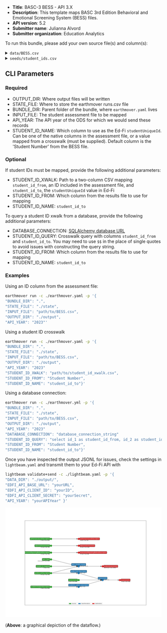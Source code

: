 * **Title**: BASC-3 BESS - API 3.X
* **Description**: This template maps BASC 3rd Edition Behavioral and Emotional Screening System (BESS) files. 
* **API version**: 5.2
* **Submitter name**: Julianna Alvord
* **Submitter organization**: Education Analytics

To run this bundle, please add your own source file(s) and column(s):
<details>
<summary><code>data/BESS.csv</code></summary>
This template will only work with the Pearson BASC-3 BESS File.
</details>

<details>
<summary><code>seeds/student_ids.csv</code></summary>

This is a [crosswalk file](https://en.wikipedia.org/wiki/Schema_crosswalk) for translating the student IDs in the assessment CSVs to student IDs in Ed-Fi (one may be a state ID and the other a district ID, for example). 

This file is **optional**. If one of the existing student IDs within the assessment
file maps to Ed-Fi's `studentUniqueId`, you can omit the crosswalk file and specify 
which column to use.

If neither of these match Ed-Fi's `studentUniqueId`, see the CLI parameters section below.

Required columns:
   - `from`
   - `to`
</details>


## CLI Parameters

### Required
- OUTPUT_DIR: Where output files will be written
- STATE_FILE: Where to store the earthmover runs.csv file
- BUNDLE_DIR: Parent folder of the bundle, where `earthmover.yaml` lives
- INPUT_FILE: The student assessment file to be mapped
- API_YEAR: The API year of the ODS for which we would send these records
- STUDENT_ID_NAME: Which column to use as the Ed-Fi `studentUniqueId`. Can be one of the native columns in the assessment file, or a value mapped from a crosswalk (must be supplied). Default column is the 'Student Number' from the BESS file.

### Optional
If student IDs must be mapped, provide the following additional parameters:
- STUDENT_ID_XWALK: Path to a two-column CSV mapping `student_id_from`, an ID included in the assessment file, and `student_id_to`, the `studentUniqueId` value in Ed-Fi
- STUDENT_ID_FROM: Which column from the results file to use for mapping
- STUDENT_ID_NAME: `student_id_to`

To query a student ID xwalk from a database, provide the following additional parameters:
- DATABASE_CONNECTION: [SQLAlchemy database URL](https://docs.sqlalchemy.org/en/20/core/engines.html#database-urls)
- STUDENT_ID_QUERY: Crosswalk query with columns `student_id_from` and `student_id_to`. You may need to use `$$` in the place of single quotes to avoid issues with constructing the query string.
- STUDENT_ID_FROM: Which column from the results file to use for mapping
- STUDENT_ID_NAME: `student_id_to`

### Examples
Using an ID column from the assessment file:
```bash
earthmover run -c ./earthmover.yaml -p '{
"BUNDLE_DIR": ".",
"STATE_FILE": "./state",
"INPUT_FILE": "path/to/BESS.csv",
"OUTPUT_DIR": "./output",
"API_YEAR": "2023"'
```

Using a student ID crosswalk
```bash
earthmover run -c ./earthmover.yaml -p '{
"BUNDLE_DIR": ".",
"STATE_FILE": "./state",
"INPUT_FILE": "path/to/BESS.csv",
"OUTPUT_DIR": "./output",
"API_YEAR": "2023"
"STUDENT_ID_XWALK": "path/to/student_id_xwalk.csv",
"STUDENT_ID_FROM": "Student Number",
"STUDENT_ID_NAME": "student_id_to"}'
```

Using a database connection:
```bash
earthmover run -c ./earthmover.yml -p '{
"BUNDLE_DIR": ".",
"STATE_FILE": "./state",
"INPUT_FILE": "path/to/BESS.csv",
"OUTPUT_DIR": "./output",
"API_YEAR": "2023"
"DATABASE_CONNECTION": "database_connection_string"
"STUDENT_ID_QUERY": "select id_1 as student_id_from, id_2 as student_id_to from student_table",
"STUDENT_ID_FROM": "Student Number",
"STUDENT_ID_NAME": "student_id_to"}'
```

Once you have inspected the output JSONL for issues, check the settings in `lightbeam.yaml` and transmit them to your Ed-Fi API with
```bash
lightbeam validate+send -c ./lightbeam.yaml -p '{
"DATA_DIR": "./output/",
"EDFI_API_BASE_URL": "yourURL",
"EDFI_API_CLIENT_ID": "yourID",
"EDFI_API_CLIENT_SECRET": "yourSecret",
"API_YEAR": "yourAPIYear" }'
```

![DAG view of transformations](graph.png)

(**Above**: a graphical depiction of the dataflow.)